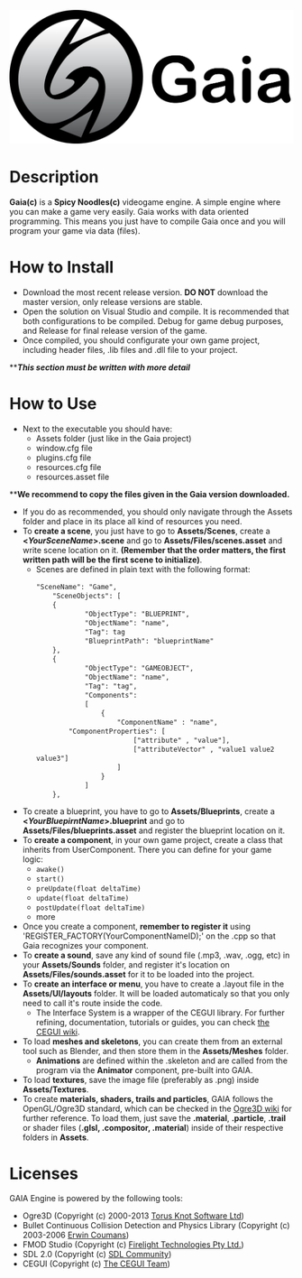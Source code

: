 ![GaiaLogo](Other/gaiaLogoWithTitle.png)

# Description
**Gaia(c)** is a **Spicy Noodles(c)** videogame engine. A simple engine where you can make a game very easily. Gaia works with data oriented programming. This means you just have to compile Gaia once and you will program your game via data (files).

# How to Install
 - Download the most recent release version. **DO NOT** download the master version, only release versions are stable.
 - Open the solution on Visual Studio and compile. It is recommended that both configurations to be compiled. Debug for game debug purposes, and Release for final release version of the game.
 - Once compiled, you should configurate your own game project, including header files, .lib files and .dll file to your project.
 
*****This section must be written with more detail***

# How to Use
 - Next to the executable you should have:
	 - Assets folder (just like in the Gaia project)
	 - window.cfg file
	 - plugins.cfg file
	 - resources.cfg file
	 - resources.asset file

****We recommend to copy the files given in the Gaia version downloaded.**
- If you do as recommended, you should only navigate through the Assets folder and place in its place all kind of resources you need.
- To **create a scene**, you just have to go to **Assets/Scenes**, create a **<*YourSceneName*>.scene** and go to **Assets/Files/scenes.asset** and write scene location on it. **(Remember that the order matters, the first written path will be the first scene to initialize)**.
	- Scenes are defined in plain text with the following format:
		```
		"SceneName": "Game",
    		"SceneObjects": [
        	{
            		"ObjectType": "BLUEPRINT",
            		"ObjectName": "name",
            		"Tag": tag
            		"BlueprintPath": "blueprintName"
        	},
        	{
            		"ObjectType": "GAMEOBJECT",
            		"ObjectName": "name",
            		"Tag": "tag",
            		"Components": 
            		[
                		{
                    		"ComponentName" : "name",
				"ComponentProperties": [
                        		["attribute" , "value"],
                        		["attributeVector" , "value1 value2 value3"]
                    		]
                		}
            		]
        	},
		```
- To create a blueprint, you have to go to **Assets/Blueprints**, create a **<*YourBluepirntName*>.blueprint** and go to **Assets/Files/blueprints.asset** and register the blueprint location on it.
- To **create a component**, in your own game project, create a class that inherits from UserComponent. There you can define for your game logic:
	- `awake()`
	- `start()`
	- `preUpdate(float deltaTime)`
	- `update(float deltaTime)`
	- `postUpdate(float deltaTime)`
	- more
- Once you create a component, **remember to register it** using 'REGISTER_FACTORY(YourComponentNameID);' on the .cpp so that Gaia recognizes your component.
- To **create a sound**, save any kind of sound file (.mp3, .wav, .ogg, etc) in your **Assets/Sounds** folder, and register it's location on **Assets/Files/sounds.asset** for it to be loaded into the project.
- To **create an interface or menu**, you have to create a .layout file in the **Assets/UI/layouts** folder. It will be loaded automaticaly so that you only need to call it's route inside the code.
	- The Interface System is a wrapper of the CEGUI library. For further refining, documentation, tutorials or guides, you can check [the CEGUI wiki](http://cegui.org.uk/wiki/).
- To load **meshes and skeletons**, you can create them from an external tool such as Blender, and then store them in the **Assets/Meshes** folder.
	- **Animations** are defined within the .skeleton and are called from the program via the **Animator** component, pre-built into GAIA.
- To load **textures**, save the image file (preferably as .png) inside **Assets/Textures**.
- To create **materials, shaders, trails and particles**, GAIA follows the OpenGL/Ogre3D standard, which can be checked in the [Ogre3D wiki]() for further reference. To load them, just save the **.material**, **.particle**, **.trail** or shader files (**.glsl, .compositor, .material**) inside of their respective folders in **Assets**.

# Licenses
GAIA Engine is powered by the following tools: 
- Ogre3D (Copyright (c) 2000-2013 [Torus Knot Software Ltd](https://www.ogre3d.org/))
- Bullet Continuous Collision Detection and Physics Library (Copyright (c) 2003-2006 [Erwin Coumans](https://pybullet.org/Bullet/phpBB3/))
- FMOD Studio (Copyright (c) [Firelight Technologies Pty Ltd.](https://www.fmod.com/))
- SDL 2.0 (Copyright (c) [SDL Community](http://hg.libsdl.org/SDL))
- CEGUI (Copyright (c) [The CEGUI Team](http://cegui.org.uk/wiki/))